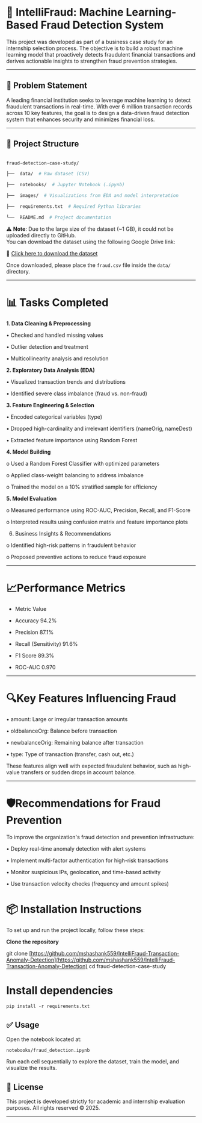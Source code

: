 # 💼 IntelliFraud: Machine Learning-Based Fraud Detection System

  

This project was developed as part of a business case study for an internship selection process. The objective is to build a robust machine learning model that proactively detects fraudulent financial transactions and derives actionable insights to strengthen fraud prevention strategies.

  

---

  

## 📌 Problem Statement

  

A leading financial institution seeks to leverage machine learning to detect fraudulent transactions in real-time. With over 6 million transaction records across 10 key features, the goal is to design a data-driven fraud detection system that enhances security and minimizes financial loss.

  

---

  

## 📂 Project Structure

  

```bash

fraud-detection-case-study/

├──  data/  # Raw dataset (CSV)

├──  notebooks/  # Jupyter Notebook (.ipynb)

├──  images/  # Visualizations from EDA and model interpretation

├──  requirements.txt  # Required Python libraries

└──  README.md  # Project documentation

```

  ⚠️ **Note**: Due to the large size of the dataset (~1 GB), it could not be uploaded directly to GitHub.  
You can download the dataset using the following Google Drive link:

🔗 [Click here to download the dataset](https://drive.google.com/file/d/1Ep5wepynEvylZMCIi1pu34cREcXj_39f/view?usp=sharing)

Once downloaded, please place the `fraud.csv` file inside the `data/` directory.

---

  
# 📊 Tasks Completed

**1. **Data Cleaning & Preprocessing****

• Checked and handled missing values

• Outlier detection and treatment

• Multicollinearity analysis and resolution

  

**2. Exploratory Data Analysis (EDA)**

• Visualized transaction trends and distributions

• Identified severe class imbalance (fraud vs. non-fraud)

  

**3. Feature Engineering & Selection**

• Encoded categorical variables (type)

• Dropped high-cardinality and irrelevant identifiers (nameOrig, nameDest)

• Extracted feature importance using Random Forest

**4. Model Building**

o Used a Random Forest Classifier with optimized parameters

o Applied class-weight balancing to address imbalance

o Trained the model on a 10% stratified sample for efficiency

**5. Model Evaluation**

o Measured performance using ROC-AUC, Precision, Recall, and F1-Score

o Interpreted results using confusion matrix and feature importance plots

6. Business Insights & Recommendations

o Identified high-risk patterns in fraudulent behavior

o Proposed preventive actions to reduce fraud exposure

________________________________________

# 📈Performance Metrics

 - Metric Value
   
   
 - Accuracy 94.2%

   

 - Precision 87.1%

   

 - Recall (Sensitivity) 91.6%

   

 - F1 Score 89.3%

   

 - ROC-AUC 0.970

________________________________________

# 🔍Key Features Influencing Fraud

• amount: Large or irregular transaction amounts

• oldbalanceOrg: Balance before transaction

• newbalanceOrig: Remaining balance after transaction

• type: Type of transaction (transfer, cash out, etc.)

These features align well with expected fraudulent behavior, such as high-value transfers or sudden drops in account balance.

________________________________________

# 🛡️Recommendations for Fraud Prevention

To improve the organization's fraud detection and prevention infrastructure:

• Deploy real-time anomaly detection with alert systems

• Implement multi-factor authentication for high-risk transactions

• Monitor suspicious IPs, geolocation, and time-based activity

• Use transaction velocity checks (frequency and amount spikes)


# 📦 Installation Instructions

To set up and run the project locally, follow these steps:

**Clone the repository**

git clone [https://github.com/mshashank559/IntelliFraud-Transaction-Anomaly-Detection](https://github.com/mshashank559/IntelliFraud-Transaction-Anomaly-Detection)
cd fraud-detection-case-study

# Install dependencies

    pip install -r requirements.txt

## ✅ Usage

Open the notebook located at:

`notebooks/fraud_detection.ipynb` 

Run each cell sequentially to explore the dataset, train the model, and visualize the results.

## 📑 License

This project is developed strictly for academic and internship evaluation purposes. All rights reserved © 2025.


---



